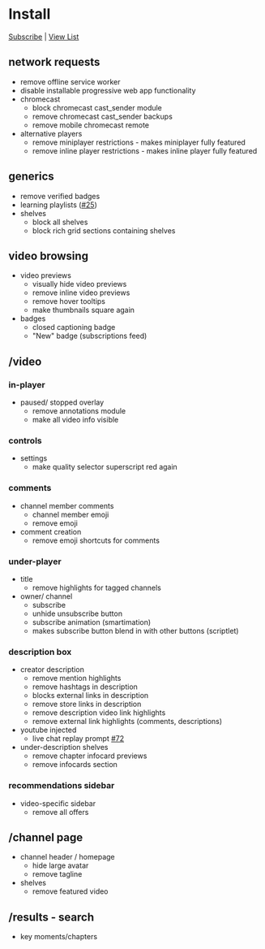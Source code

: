 # Install

[Subscribe](https://subscribe.adblockplus.org/?location=https%3A%2F%2Fneuter.mchang.xyz%2Ffilter%2Fmisc&title=yt-neuter%20misc) | [View List](https://neuter.mchang.xyz/filter/misc)

## network requests
  * remove offline service worker
  * disable installable progressive web app functionality
* chromecast
  * block chromecast cast_sender module
  * remove chromecast cast_sender backups
  * remove mobile chromecast remote
* alternative players
  * remove miniplayer restrictions - makes miniplayer fully featured
  * remove inline player restrictions - makes inline player fully featured
## generics
  * remove verified badges
  * learning playlists ([#25](https://github.com/mchangrh/yt-neuter/issues/25))
* shelves
  * block all shelves
  * block rich grid sections containing shelves
## video browsing
* video previews
  * visually hide video previews
  * remove inline video previews 
  * remove hover tooltips
  * make thumbnails square again
* badges
  * closed captioning badge
  * "New" badge (subscriptions feed)
## /video
### in-player
* paused/ stopped overlay
  * remove annotations module
  * make all video info visible
### controls
* settings
  * make quality selector superscript red again
### comments
* channel member comments
  * channel member emoji
  * remove emoji
* comment creation
  * remove emoji shortcuts for comments
### under-player
* title
  * remove highlights for tagged channels
* owner/ channel
  * subscribe
  * unhide unsubscribe button
  * subscribe animation (smartimation)
  * makes subscribe button blend in with other buttons (scriptlet)
### description box
* creator description
  * remove mention highlights
  * remove hashtags in description
  * blocks external links in description
  * remove store links in description
  * remove description video link highlights
  * remove external link highlights (comments, descriptions)
* youtube injected
  * live chat replay prompt [#72](https://github.com/mchangrh/yt-neuter/issues/72)
* under-description shelves
  * remove chapter infocard previews
  * remove infocards section
### recommendations sidebar
* video-specific sidebar
  * remove all offers
## /channel page
* channel header / homepage
  * hide large avatar
  * remove tagline
* shelves
  * remove featured video
## /results - search
  * key moments/chapters